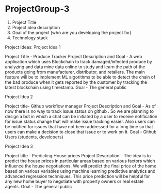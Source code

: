 # ProjectGroup-3

1. Project Title
2. Project idea description
3. Goal of the project (who are you developing the project for)
4. Technology stack

Project Ideas:
Project Idea 1


Project Title - Produce Tracker
Project Description and Goal - A web application which uses Blockchain to track damaged/infected produce by analyzing and data mine data online to study and learn the path of the products going from manufacturer, distributor, and retailers. The main feature will be to implement ML algorithms to be able to detect the chain of the bad produce when it gets reported by the customer by tracking the latest blockchain using timestamp.
Goal - The general public

Project Idea 2

Project title- Github workflow manager
Project Description and Goal - As of now there is no way to track issue status on github . So we are planning to design a bot in which a chat can be initiated by a user to receive notification for issue status change that will make issue tracking easier. Also users can be notified for issues that have not been addressed for a long time so that users can make a decision to close that issue or to work on it.
Goal - Github Users (students, developers)

Project Idea 3 

Project title - Predicting House prices
Project Description - The idea is to predict the house prices in particular areas based on various factors which influence the house negotiations. We will predict the final price of the home based on various variables using machine learning predictive analytics and    advanced regression techniques. This price prediction will be helpful for any new home buyer to negotiate with property owners or real estate agents.
Goal - The general public
